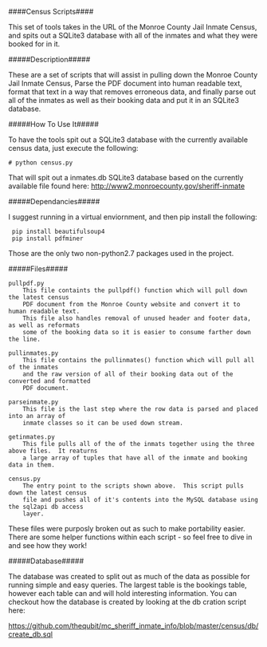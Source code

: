 ####Census Scripts####

This set of tools takes in the URL of the Monroe County Jail Inmate Census, and spits out
a SQLite3 database with all of the inmates and what they were booked for in it.


#####Description#####

These are a set of scripts that will assist in pulling down the Monroe County Jail Inmate 
Census, Parse the PDF document into human readable text, format that text in a way that 
removes erroneous data, and finally parse out all of the inmates as well as their booking 
data and put it in an SQLite3 database. 


#####How To Use It#####

To have the tools spit out a SQLite3 database with the currently available census data, just
execute the following:

    # python census.py

That will spit out a inmates.db SQLite3 database based on the currently available file found
here: http://www2.monroecounty.gov/sheriff-inmate


#####Dependancies#####

I suggest running in a virtual enviornment, and then pip install the following:

     pip install beautifulsoup4
     pip install pdfminer

Those are the only two non-python2.7 packages used in the project.


#####Files#####


    pullpdf.py
        This file containts the pullpdf() function which will pull down the latest census 
        PDF document from the Monroe County website and convert it to human readable text.
        This file also handles removal of unused header and footer data, as well as reformats
        some of the booking data so it is easier to consume farther down the line.

    pullinmates.py
        This file contains the pullinmates() function which will pull all of the inmates
        and the raw version of all of their booking data out of the converted and formatted
        PDF document.

    parseinmate.py
        This file is the last step where the row data is parsed and placed into an array of
        inmate classes so it can be used down stream.

    getinmates.py
        This file pulls all of the of the inmats together using the three above files.  It reaturns
        a large array of tuples that have all of the inmate and booking data in them.

    census.py
        The entry point to the scripts shown above.  This script pulls down the latest census
        file and pushes all of it's contents into the MySQL database using the sql2api db access
        layer.


These files were purposly broken out as such to make portability easier.  There are some 
helper functions within each script - so feel free to dive in and see how they work!


#####Database#####

The database was created to split out as much of the data as possible for running simple and easy 
queries.  The largest table is the bookings table, however each table can and will hold interesting
information.  You can checkout how the database is created by looking at the db cration script here:

https://github.com/thequbit/mc_sheriff_inmate_info/blob/master/census/db/create_db.sql

